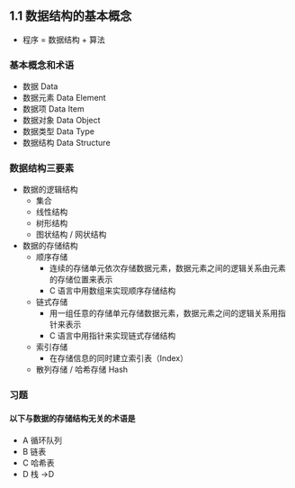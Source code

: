## 1.1 数据结构的基本概念

- 程序 = 数据结构 + 算法

### 基本概念和术语

- 数据 Data
- 数据元素 Data Element
- 数据项 Data Item
- 数据对象 Data Object
- 数据类型 Data Type
- 数据结构 Data Structure

### 数据结构三要素

- 数据的逻辑结构
  - 集合
  - 线性结构
  - 树形结构
  - 图状结构 / 网状结构
- 数据的存储结构
  - 顺序存储
    - 连续的存储单元依次存储数据元素，数据元素之间的逻辑关系由元素的存储位置来表示
    - C 语言中用数组来实现顺序存储结构
  - 链式存储
    - 用一组任意的存储单元存储数据元素，数据元素之间的逻辑关系用指针来表示
    - C 语言中用指针来实现链式存储结构
  - 索引存储
    - 在存储信息的同时建立索引表（Index）
  - 散列存储 / 哈希存储 Hash

### 习题

#### 以下与数据的存储结构无关的术语是

- A 循环队列
- B 链表
- C 哈希表
- D 栈 →D
